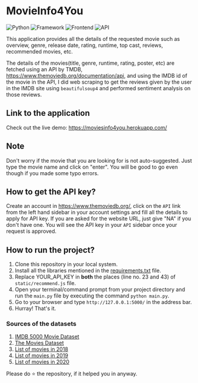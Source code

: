 # MovieInfo4You

![Python](https://img.shields.io/badge/Python-3.8-blueviolet)
![Framework](https://img.shields.io/badge/Framework-Flask-red)
![Frontend](https://img.shields.io/badge/Frontend-HTML/CSS/JS-green)
![API](https://img.shields.io/badge/API-TMDB-fcba03)

This application provides all the details of the requested movie such as overview, genre, release date, rating, runtime, top cast, reviews, recommended movies, etc.

The details of the movies(title, genre, runtime, rating, poster, etc) are fetched using an API by TMDB, https://www.themoviedb.org/documentation/api, and using the IMDB id of the movie in the API, I did web scraping to get the reviews given by the user in the IMDB site using `beautifulsoup4` and performed sentiment analysis on those reviews.

## Link to the application

Check out the live demo: https://moviesinfo4you.herokuapp.com/

## Note

Don't worry if the movie that you are looking for is not auto-suggested. Just type the movie name and click on "enter". You will be good to go even though if you made some typo errors.

## How to get the API key?

Create an account in https://www.themoviedb.org/, click on the `API` link from the left hand sidebar in your account settings and fill all the details to apply for API key. If you are asked for the website URL, just give "NA" if you don't have one. You will see the API key in your `API` sidebar once your request is approved.

## How to run the project?

1. Clone this repository in your local system.
2. Install all the libraries mentioned in the [requirements.txt](https://github.com/chandansingh05/MovieInfo4You/master/requirements.txt) file.
3. Replace YOUR_API_KEY in **both** the places (line no. 23 and 43) of `static/recommend.js` file.
4. Open your terminal/command prompt from your project directory and run the `main.py` file by executing the command `python main.py`.
5. Go to your browser and type `http://127.0.0.1:5000/` in the address bar.
6. Hurray! That's it.

### Sources of the datasets 

1. [IMDB 5000 Movie Dataset](https://www.kaggle.com/carolzhangdc/imdb-5000-movie-dataset)
2. [The Movies Dataset](https://www.kaggle.com/rounakbanik/the-movies-dataset)
3. [List of movies in 2018](https://en.wikipedia.org/wiki/List_of_American_films_of_2018)
4. [List of movies in 2019](https://en.wikipedia.org/wiki/List_of_American_films_of_2019)
5. [List of movies in 2020](https://en.wikipedia.org/wiki/List_of_American_films_of_2020)

Please do ⭐ the repository, if it helped you in anyway.
